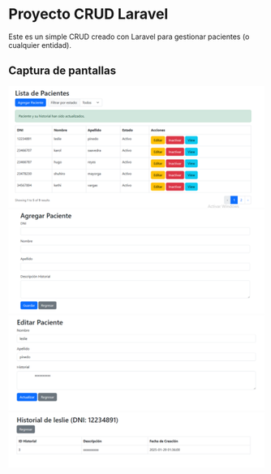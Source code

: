 # Proyecto CRUD Laravel

Este es un simple CRUD creado con Laravel para gestionar pacientes (o cualquier entidad).

## Captura de pantallas

![VISTA DE LA TABLA](images/image.png)
![VISTA DE AGREGAR DATOS](images/agregar.png)
![VISTA DE EDITAR](images/edit.png)
![VISTA DE VER HISTORIAL](images/view.png)